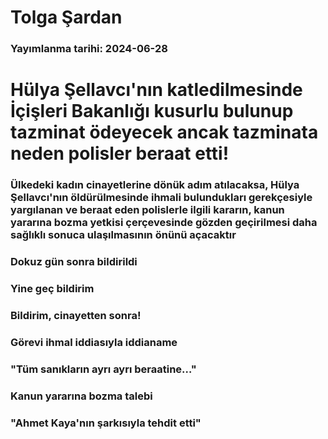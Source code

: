 # Tolga Şardan

### Yayımlanma tarihi: 2024-06-28

# Hülya Şellavcı'nın katledilmesinde İçişleri Bakanlığı kusurlu bulunup tazminat ödeyecek ancak tazminata neden polisler beraat etti!


### Ülkedeki kadın cinayetlerine dönük adım atılacaksa, Hülya Şellavcı'nın öldürülmesinde ihmali bulundukları gerekçesiyle yargılanan ve beraat eden polislerle ilgili kararın, kanun yararına bozma yetkisi çerçevesinde gözden geçirilmesi daha sağlıklı sonuca ulaşılmasının önünü açacaktır


### Dokuz gün sonra bildirildi


### Yine geç bildirim


### Bildirim, cinayetten sonra!


### Görevi ihmal iddiasıyla iddianame


### "Tüm sanıkların ayrı ayrı beraatine…"


### Kanun yararına bozma talebi


### "Ahmet Kaya'nın şarkısıyla tehdit etti"


